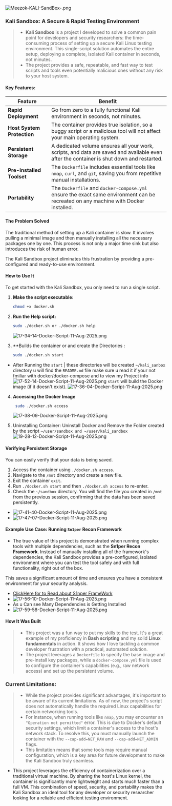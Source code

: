 ![Meezok-KALI-SandBox-.png](images/Meezok-KALI-SandBox-.png)
### Kali Sandbox: A Secure & Rapid Testing Environment

>- **Kali Sandbox** is a project I developed to solve a common pain point for developers and security researchers: the time-consuming process of setting up a secure Kali Linux testing environment. This single-script solution automates the entire setup, deploying a complete, isolated Kali container in seconds, not minutes.
>- The project provides a safe, repeatable, and fast way to test scripts and tools even potentially malicious ones without any risk to your host system.

#### **Key Features**:

| **Feature**                | **Benefit**                                                                                                                              |
| -------------------------- | ---------------------------------------------------------------------------------------------------------------------------------------- |
| **Rapid Deployment**       | Go from zero to a fully functional Kali environment in seconds, not minutes.                                                             |
| **Host System Protection** | The container provides true isolation, so a buggy script or a malicious tool will not affect your main operating system.                 |
| **Persistent Storage**     | A dedicated volume ensures all your work, scripts, and data are saved and available even after the container is shut down and restarted. |
| **Pre-installed Toolset**  | The `Dockerfile` includes essential tools like `nmap`, `curl`, and `git`, saving you from repetitive manual installations.               |
| **Portability**            | The `Dockerfile` and `docker-compose.yml` ensure the exact same environment can be recreated on any machine with Docker installed.       |

#### **The Problem Solved**

The traditional method of setting up a Kali container is slow. It involves pulling a minimal image and then manually installing all the necessary packages one by one. This process is not only a major time sink but also introduces the risk of human error.

The Kali Sandbox project eliminates this frustration by providing a pre-configured and ready-to-use environment.

#### **How to Use It**

To get started with the Kali Sandbox, you only need to run a single script.

1. **Make the script executable:**
    
    ```bash
    chmod +x docker.sh
    ```
    
2. **Run the Help script:**
    
    ```bash
    sudo ./docker.sh or ./docker.sh help

	```
    
    ![17-34-14-Docker-Script-11-Aug-2025.png](images/17-34-14-Docker-Script-11-Aug-2025.png)
    
     
    
4. **Builds the container or and create the Directories  :
	 ```bash 
     sudo ./docker.sh start
    ```
- After Running   the `start` |  these directories will be created `~/kali_sanbox` directory u will find the `README.md` file make sure u read it if your not fmiliar with docker/docker-compose and to view my Project info
![17-52-14-Docker-Script-11-Aug-2025.png](images/17-52-14-Docker-Script-11-Aug-2025.png)
    `start` will build the Docker image (if it doesn't exist).
    ![17-36-04-Docker-Script-11-Aug-2025.png](images/17-36-04-Docker-Script-11-Aug-2025.png)
    
    
4. **Accessing the Docker Image**
    
    ```bash
     sudo ./docker.sh access 
    ```
    
    ![17-38-09-Docker-Script-11-Aug-2025.png](images/17-38-09-Docker-Script-11-Aug-2025.png)
    
5. Uninstalling Container: Uninstall  Docker and Remove the Folder created by the script `~/user/sandbox and ~/user/kali_sandbox` 
![19-28-12-Docker-Script-11-Aug-2025.png](images/19-28-12-Docker-Script-11-Aug-2025.png)

#### **Verifying Persistent Storage**

You can easily verify that your data is being saved.

1. Access the container using `./docker.sh access`.
2. Navigate to the `/mnt` directory and create a new file.
3. Exit the container `exit`.
4. Run `./docker.sh start` and then `./docker.sh access` to re-enter.
5. Check the `~/sandbox` directory. You will find the file you created in `/mnt` from the previous session, confirming that the data has been saved persistently.
- ![17-41-40-Docker-Script-11-Aug-2025.png](images/17-41-40-Docker-Script-11-Aug-2025.png)
- ![17-47-07-Docker-Script-11-Aug-2025.png](images/17-47-07-Docker-Script-11-Aug-2025.png)


#### **Example Use Case: Running `Sn1per` Recon Framework**

- The true value of this project is demonstrated when running complex tools with multiple dependencies, such as the **Sn1per Recon Framework**. Instead of manually installing all of the framework's dependencies, the Kali Sandbox provides a pre-configured, isolated environment where you can test the tool safely and with full functionality, right out of the box.

This saves a significant amount of time and ensures you have a consistent environment for your security analysis.
  - [ClickHere for to Read about S1nper FrameWork](https://github.com/1N3/Sn1per?tab=readme-ov-file)
  - ![17-56-10-Docker-Script-11-Aug-2025.png](images/17-56-10-Docker-Script-11-Aug-2025.png)
  - As u Can see Many Dependencies is Getting Installed 
  - ![17-59-58-Docker-Script-11-Aug-2025.png](images/17-59-58-Docker-Script-11-Aug-2025.png)
#### **How It Was Built**

>- This project was a fun way to put my skills to the test. It's a great example of my proficiency in **Bash scripting** and my solid **Linux fundamentals** in action. It shows how I love tackling a common developer frustration with a practical, automated solution.
>- The project leverages a `Dockerfile` to specify the base image and pre-install key packages, while a `docker-compose.yml` file is used to configure the container's capabilities (e.g., raw network access) and set up the persistent volume.

### **Current Limitations**:
>- While the project provides significant advantages, it's important to be aware of its current limitations. As of now, the project's script does not automatically handle the required Linux capabilities for certain networking tools.
>- For instance, when running tools like `nmap`, you may encounter an `"Operation not permitted"` error. This is due to Docker's default security settings, which limit a container's access to the host's network stack. To resolve this, you must manually launch the container with the `--cap-add=NET_RAW` and `--cap-add=NET_ADMIN` flags.
>- This limitation means that some tools may require manual configuration, which is a key area for future development to make the Kali Sandbox truly seamless.

- This project leverages the efficiency of containerization over a traditional virtual machine. By sharing the host's Linux kernel, the container is significantly more lightweight and starts much faster than a full VM. This combination of speed, security, and portability makes the Kali Sandbox an ideal tool for any developer or security researcher looking for a reliable and efficient testing environment.
